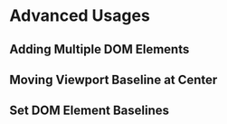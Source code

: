 # Advanced Usages

## Adding Multiple DOM Elements

## Moving Viewport Baseline at Center

## Set DOM Element Baselines
